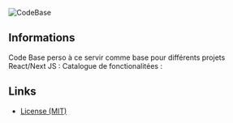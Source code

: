 
![CodeBase](https://res.cloudinary.com/dxgf6ohvo/image/upload/v1707582725/Perso/codebase_banner_s1dlzr.png 'CodeBase')

## Informations

Code Base perso à ce servir comme base pour différents projets React/Next JS : Catalogue de fonctionalitées : 

<!-- [**TypeScript En Partant De Zéro**](https://www). -->


## Links

- [License (MIT)](LICENSE)